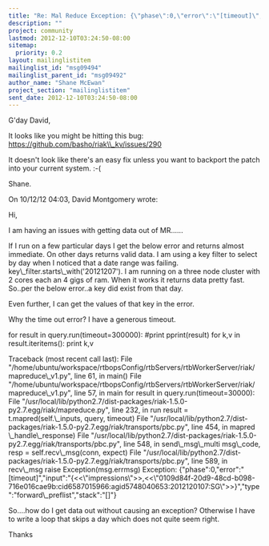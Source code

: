```yaml
---
title: "Re: Mal Reduce Exception: {\"phase\":0,\"error\":\"[timeout]\",\"input\":\""
description: ""
project: community
lastmod: 2012-12-10T03:24:50-08:00
sitemap:
  priority: 0.2
layout: mailinglistitem
mailinglist_id: "msg09494"
mailinglist_parent_id: "msg09492"
author_name: "Shane McEwan"
project_section: "mailinglistitem"
sent_date: 2012-12-10T03:24:50-08:00
---
```


G'day David,

It looks like you might be hitting this bug: 
https://github.com/basho/riak\\_kv/issues/290


It doesn't look like there's an easy fix unless you want to backport the 
patch into your current system. :-(


Shane.

On 10/12/12 04:03, David Montgomery wrote:

Hi,

I am having an issues with getting data out of MR......


If I run on a few particular days I get the below error and returns
almost immediate. On other days returns valid data. I am using a key
filter to select by day when I noticed that a date range was failing.
key\\_filter.starts\\_with('20121207'). I am running on a three node
cluster with 2 cores each an 4 gigs of ram. When it works it returns
data pretty fast. So..per the below error..a key did exist from that day.

Even further, I can get the values of that key in the error.

Why the time out error? I have a generous timeout.

for result in query.run(timeout=300000):
 #print pprint(result)
 for k,v in result.iteritems():
 print k,v

Traceback (most recent call last):
 File
"/home/ubuntu/workspace/rtbopsConfig/rtbServers/rtbWorkerServer/riak/mapreduce\\_v1.py",
line 61, in 
 main()
 File
"/home/ubuntu/workspace/rtbopsConfig/rtbServers/rtbWorkerServer/riak/mapreduce\\_v1.py",
line 57, in main
 for result in query.run(timeout=30000):
 File
"/usr/local/lib/python2.7/dist-packages/riak-1.5.0-py2.7.egg/riak/mapreduce.py",
line 232, in run
 result = t.mapred(self.\\_inputs, query, timeout)
 File
"/usr/local/lib/python2.7/dist-packages/riak-1.5.0-py2.7.egg/riak/transports/pbc.py",
line 454, in mapred
 \\_handle\\_response)
 File
"/usr/local/lib/python2.7/dist-packages/riak-1.5.0-py2.7.egg/riak/transports/pbc.py",
line 548, in send\\_msg\\_multi
 msg\\_code, resp = self.recv\\_msg(conn, expect)
 File
"/usr/local/lib/python2.7/dist-packages/riak-1.5.0-py2.7.egg/riak/transports/pbc.py",
line 589, in recv\\_msg
 raise Exception(msg.errmsg)
Exception:
{"phase":0,"error":"[timeout]","input":"{&lt;&lt;\\"impressions\\"&gt;&gt;,&lt;&lt;\\"0109d84f-20d9-48cd-b098-716e016cae9b:cid6587015966:agid5748040653:2012120107:SG\\"&gt;&gt;}","type":"forward\\_preflist","stack":"[]"}


So....how do I get data out without causing an exception? Otherwise I
have to write a loop that skips a day which does not quite seem right.

Thanks
